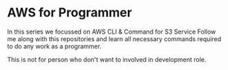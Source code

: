 # AWS for Programmer
In this series we focussed on AWS CLI & Command for S3 Service
Follow me along with this repositories and learn all necessary commands required to do any work as a programmer.

This is not for person who don't want to involved in development role.


